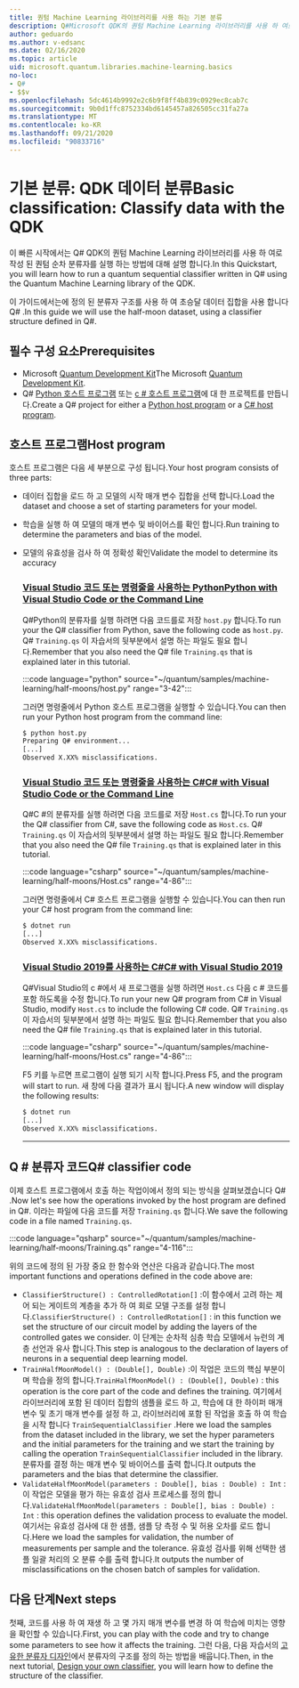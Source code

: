 ```yaml
---
title: 퀀텀 Machine Learning 라이브러리를 사용 하는 기본 분류
description: Q#Microsoft QDK의 퀀텀 Machine Learning 라이브러리를 사용 하 여로 작성 된 퀀텀 순차 분류자를 실행 하는 방법에 대해 알아봅니다.
author: geduardo
ms.author: v-edsanc
ms.date: 02/16/2020
ms.topic: article
uid: microsoft.quantum.libraries.machine-learning.basics
no-loc:
- Q#
- $$v
ms.openlocfilehash: 5dc4614b9992e2c6b9f8ff4b839c0929ec8cab7c
ms.sourcegitcommit: 9b0d1ffc8752334bd6145457a826505cc31fa27a
ms.translationtype: MT
ms.contentlocale: ko-KR
ms.lasthandoff: 09/21/2020
ms.locfileid: "90833716"
---
```

# <a name="basic-classification-classify-data-with-the-qdk"></a><span data-ttu-id="919cf-103">기본 분류: QDK 데이터 분류</span><span class="sxs-lookup"><span data-stu-id="919cf-103">Basic classification: Classify data with the QDK</span></span>

<span data-ttu-id="919cf-104">이 빠른 시작에서는 Q# QDK의 퀀텀 Machine Learning 라이브러리를 사용 하 여로 작성 된 퀀텀 순차 분류자를 실행 하는 방법에 대해 설명 합니다.</span><span class="sxs-lookup"><span data-stu-id="919cf-104">In this Quickstart, you will learn how to run a quantum sequential classifier written in Q# using the Quantum Machine Learning library of the QDK.</span></span> 

<span data-ttu-id="919cf-105">이 가이드에서는에 정의 된 분류자 구조를 사용 하 여 초승달 데이터 집합을 사용 합니다 Q# .</span><span class="sxs-lookup"><span data-stu-id="919cf-105">In this guide we will use the half-moon dataset, using a classifier structure defined in Q#.</span></span>

## <a name="prerequisites"></a><span data-ttu-id="919cf-106">필수 구성 요소</span><span class="sxs-lookup"><span data-stu-id="919cf-106">Prerequisites</span></span>

- <span data-ttu-id="919cf-107">Microsoft [Quantum Development Kit](xref:microsoft.quantum.install)</span><span class="sxs-lookup"><span data-stu-id="919cf-107">The Microsoft [Quantum Development Kit](xref:microsoft.quantum.install).</span></span>
- <span data-ttu-id="919cf-108">Q# [Python 호스트 프로그램](xref:microsoft.quantum.install.python) 또는 [c # 호스트 프로그램](xref:microsoft.quantum.install.cs)에 대 한 프로젝트를 만듭니다.</span><span class="sxs-lookup"><span data-stu-id="919cf-108">Create a Q# project for either a [Python host program](xref:microsoft.quantum.install.python) or a [C# host program](xref:microsoft.quantum.install.cs).</span></span>

## <a name="host-program"></a><span data-ttu-id="919cf-109">호스트 프로그램</span><span class="sxs-lookup"><span data-stu-id="919cf-109">Host program</span></span>

<span data-ttu-id="919cf-110">호스트 프로그램은 다음 세 부분으로 구성 됩니다.</span><span class="sxs-lookup"><span data-stu-id="919cf-110">Your host program consists of three parts:</span></span>

- <span data-ttu-id="919cf-111">데이터 집합을 로드 하 고 모델의 시작 매개 변수 집합을 선택 합니다.</span><span class="sxs-lookup"><span data-stu-id="919cf-111">Load the dataset and choose a set of starting parameters for your model.</span></span>
- <span data-ttu-id="919cf-112">학습을 실행 하 여 모델의 매개 변수 및 바이어스를 확인 합니다.</span><span class="sxs-lookup"><span data-stu-id="919cf-112">Run training to determine the parameters and bias of the model.</span></span>
- <span data-ttu-id="919cf-113">모델의 유효성을 검사 하 여 정확성 확인</span><span class="sxs-lookup"><span data-stu-id="919cf-113">Validate the model to determine its accuracy</span></span>

    ### <a name="python-with-visual-studio-code-or-the-command-line"></a>[<span data-ttu-id="919cf-114">Visual Studio 코드 또는 명령줄을 사용하는 Python</span><span class="sxs-lookup"><span data-stu-id="919cf-114">Python with Visual Studio Code or the Command Line</span></span>](#tab/tabid-python)

    <span data-ttu-id="919cf-115">Q#Python의 분류자를 실행 하려면 다음 코드를로 저장 `host.py` 합니다.</span><span class="sxs-lookup"><span data-stu-id="919cf-115">To run your the Q# classifier from Python, save the following code as `host.py`.</span></span> <span data-ttu-id="919cf-116">Q# `Training.qs` 이 자습서의 뒷부분에서 설명 하는 파일도 필요 합니다.</span><span class="sxs-lookup"><span data-stu-id="919cf-116">Remember that you also need the Q# file `Training.qs` that is explained later in this tutorial.</span></span>

    :::code language="python" source="~/quantum/samples/machine-learning/half-moons/host.py" range="3-42":::

    <span data-ttu-id="919cf-117">그러면 명령줄에서 Python 호스트 프로그램을 실행할 수 있습니다.</span><span class="sxs-lookup"><span data-stu-id="919cf-117">You can then run your Python host program from the command line:</span></span>

    ```bash
    $ python host.py
    Preparing Q# environment...
    [...]
    Observed X.XX% misclassifications.
    ```

    ### <a name="c-with-visual-studio-code-or-the-command-line"></a>[<span data-ttu-id="919cf-118">Visual Studio 코드 또는 명령줄을 사용하는 C#</span><span class="sxs-lookup"><span data-stu-id="919cf-118">C# with Visual Studio Code or the Command Line</span></span>](#tab/tabid-csharp)

    <span data-ttu-id="919cf-119">Q#C #의 분류자를 실행 하려면 다음 코드를로 저장 `Host.cs` 합니다.</span><span class="sxs-lookup"><span data-stu-id="919cf-119">To run your the Q# classifier from C#, save the following code as `Host.cs`.</span></span> <span data-ttu-id="919cf-120">Q# `Training.qs` 이 자습서의 뒷부분에서 설명 하는 파일도 필요 합니다.</span><span class="sxs-lookup"><span data-stu-id="919cf-120">Remember that you also need the Q# file `Training.qs` that is explained later in this tutorial.</span></span>

    :::code language="csharp" source="~/quantum/samples/machine-learning/half-moons/Host.cs" range="4-86":::

    <span data-ttu-id="919cf-121">그러면 명령줄에서 C# 호스트 프로그램을 실행할 수 있습니다.</span><span class="sxs-lookup"><span data-stu-id="919cf-121">You can then run your C# host program from the command line:</span></span>

    ```bash
    $ dotnet run
    [...]
    Observed X.XX% misclassifications.
    ```

    ### <a name="c-with-visual-studio-2019"></a>[<span data-ttu-id="919cf-122">Visual Studio 2019를 사용하는 C#</span><span class="sxs-lookup"><span data-stu-id="919cf-122">C# with Visual Studio 2019</span></span>](#tab/tabid-vs2019)

    <span data-ttu-id="919cf-123">Q#Visual Studio의 c #에서 새 프로그램을 실행 하려면 `Host.cs` 다음 c # 코드를 포함 하도록을 수정 합니다.</span><span class="sxs-lookup"><span data-stu-id="919cf-123">To run your new Q# program from C# in Visual Studio, modify `Host.cs` to include the following C# code.</span></span> <span data-ttu-id="919cf-124">Q# `Training.qs` 이 자습서의 뒷부분에서 설명 하는 파일도 필요 합니다.</span><span class="sxs-lookup"><span data-stu-id="919cf-124">Remember that you also need the Q# file `Training.qs` that is explained later in this tutorial.</span></span>

    :::code language="csharp" source="~/quantum/samples/machine-learning/half-moons/Host.cs" range="4-86":::

    <span data-ttu-id="919cf-125">F5 키를 누르면 프로그램이 실행 되기 시작 합니다.</span><span class="sxs-lookup"><span data-stu-id="919cf-125">Press F5, and the program will start to run.</span></span> <span data-ttu-id="919cf-126">새 창에 다음 결과가 표시 됩니다.</span><span class="sxs-lookup"><span data-stu-id="919cf-126">A new window will display the following results:</span></span> 

    ```bash
    $ dotnet run
    [...]
    Observed X.XX% misclassifications.
    ```
    ***

## <a name="q-classifier-code"></a><span data-ttu-id="919cf-127">Q \# 분류자 코드</span><span class="sxs-lookup"><span data-stu-id="919cf-127">Q\# classifier code</span></span>

<span data-ttu-id="919cf-128">이제 호스트 프로그램에서 호출 하는 작업이에서 정의 되는 방식을 살펴보겠습니다 Q# .</span><span class="sxs-lookup"><span data-stu-id="919cf-128">Now let's see how the operations invoked by the host program are defined in Q#.</span></span>
<span data-ttu-id="919cf-129">이라는 파일에 다음 코드를 저장 `Training.qs` 합니다.</span><span class="sxs-lookup"><span data-stu-id="919cf-129">We save the following code in a file named `Training.qs`.</span></span>

:::code language="qsharp" source="~/quantum/samples/machine-learning/half-moons/Training.qs" range="4-116":::

<span data-ttu-id="919cf-130">위의 코드에 정의 된 가장 중요 한 함수와 연산은 다음과 같습니다.</span><span class="sxs-lookup"><span data-stu-id="919cf-130">The most important functions and operations defined in the code above are:</span></span>

- <span data-ttu-id="919cf-131">`ClassifierStructure() : ControlledRotation[]` :이 함수에서 고려 하는 제어 되는 게이트의 계층을 추가 하 여 회로 모델 구조를 설정 합니다.</span><span class="sxs-lookup"><span data-stu-id="919cf-131">`ClassifierStructure() : ControlledRotation[]` : in this function we set the structure of our circuit model by adding the layers of the controlled gates we consider.</span></span> <span data-ttu-id="919cf-132">이 단계는 순차적 심층 학습 모델에서 뉴런의 계층 선언과 유사 합니다.</span><span class="sxs-lookup"><span data-stu-id="919cf-132">This step is analogous to the declaration of layers of neurons in a sequential deep learning model.</span></span>
- <span data-ttu-id="919cf-133">`TrainHalfMoonModel() : (Double[], Double)` :이 작업은 코드의 핵심 부분이 며 학습을 정의 합니다.</span><span class="sxs-lookup"><span data-stu-id="919cf-133">`TrainHalfMoonModel() : (Double[], Double)` : this operation is the core part of the code and defines the training.</span></span> <span data-ttu-id="919cf-134">여기에서 라이브러리에 포함 된 데이터 집합의 샘플을 로드 하 고, 학습에 대 한 하이퍼 매개 변수 및 초기 매개 변수를 설정 하 고, 라이브러리에 포함 된 작업을 호출 하 여 학습을 시작 합니다 `TrainSequentialClassifier` .</span><span class="sxs-lookup"><span data-stu-id="919cf-134">Here we load the samples from the dataset included in the library, we set the hyper parameters and the initial parameters for the training and we start the training by calling the operation `TrainSequentialClassifier` included in the library.</span></span> <span data-ttu-id="919cf-135">분류자를 결정 하는 매개 변수 및 바이어스를 출력 합니다.</span><span class="sxs-lookup"><span data-stu-id="919cf-135">It outputs the parameters and the bias that determine the classifier.</span></span>
- <span data-ttu-id="919cf-136">`ValidateHalfMoonModel(parameters : Double[], bias : Double) : Int` :이 작업은 모델을 평가 하는 유효성 검사 프로세스를 정의 합니다.</span><span class="sxs-lookup"><span data-stu-id="919cf-136">`ValidateHalfMoonModel(parameters : Double[], bias : Double) : Int` : this operation defines the validation process to evaluate the model.</span></span> <span data-ttu-id="919cf-137">여기서는 유효성 검사에 대 한 샘플, 샘플 당 측정 수 및 허용 오차를 로드 합니다.</span><span class="sxs-lookup"><span data-stu-id="919cf-137">Here we load the samples for validation, the number of measurements per sample and the tolerance.</span></span> <span data-ttu-id="919cf-138">유효성 검사를 위해 선택한 샘플 일괄 처리의 오 분류 수를 출력 합니다.</span><span class="sxs-lookup"><span data-stu-id="919cf-138">It outputs the number of misclassifications on the chosen batch of samples for validation.</span></span>

## <a name="next-steps"></a><span data-ttu-id="919cf-139">다음 단계</span><span class="sxs-lookup"><span data-stu-id="919cf-139">Next steps</span></span>

<span data-ttu-id="919cf-140">첫째, 코드를 사용 하 여 재생 하 고 몇 가지 매개 변수를 변경 하 여 학습에 미치는 영향을 확인할 수 있습니다.</span><span class="sxs-lookup"><span data-stu-id="919cf-140">First, you can play with the code and try to change some parameters to see how it affects the training.</span></span> <span data-ttu-id="919cf-141">그런 다음, 다음 자습서의 [고유한 분류자 디자인](xref:microsoft.quantum.libraries.machine-learning.design)에서 분류자의 구조를 정의 하는 방법을 배웁니다.</span><span class="sxs-lookup"><span data-stu-id="919cf-141">Then, in the next tutorial, [Design your own classifier](xref:microsoft.quantum.libraries.machine-learning.design),  you will learn how to define the structure of the classifier.</span></span>
